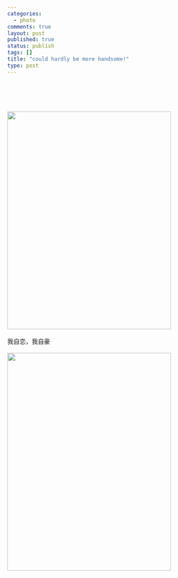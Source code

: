 ```yaml
--- 
categories: 
  - photo
comments: true
layout: post
published: true
status: publish
tags: []
title: "could hardly be more handsome!"
type: post
---
```

<div id="msgcns!3725CC0EE38B1F6!1088" class="bvMsg"><div style="width:377px;">
<br><br><br><br><img src="http://static.flickr.com/49/140831299_f73d5624dc.jpg?v=0" alt="" height="500" width="375"><br><br>我自恋，我自豪<br><br><div style="width:377px;"><img src="http://static.flickr.com/53/140812124_ec5ecda6ee.jpg?v=0" alt="" height="500" width="375"></div>
<br>
</div></div>
